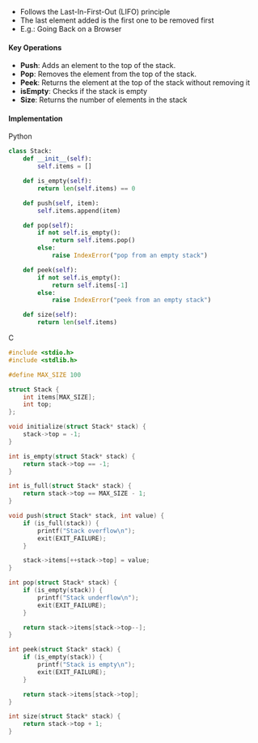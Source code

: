 - Follows the Last-In-First-Out (LIFO) principle
- The last element added is the first one to be removed first
- E.g.: Going Back on a Browser

#### Key Operations
- **Push**: Adds an element to the top of the stack.
- **Pop**: Removes the element from the top of the stack.
- **Peek**: Returns the element at the top of the stack without removing it
- **isEmpty**: Checks if the stack is empty
- **Size**: Returns the number of elements in the stack

#### Implementation
Python
```python
class Stack:
    def __init__(self):
        self.items = []

    def is_empty(self):
        return len(self.items) == 0

    def push(self, item):
        self.items.append(item)

    def pop(self):
        if not self.is_empty():
            return self.items.pop()
        else:
            raise IndexError("pop from an empty stack")

    def peek(self):
        if not self.is_empty():
            return self.items[-1]
        else:
            raise IndexError("peek from an empty stack")

    def size(self):
        return len(self.items)
```
C
```C
#include <stdio.h>
#include <stdlib.h>

#define MAX_SIZE 100

struct Stack {
    int items[MAX_SIZE];
    int top;
};

void initialize(struct Stack* stack) {
    stack->top = -1;
}

int is_empty(struct Stack* stack) {
    return stack->top == -1;
}

int is_full(struct Stack* stack) {
    return stack->top == MAX_SIZE - 1;
}

void push(struct Stack* stack, int value) {
    if (is_full(stack)) {
        printf("Stack overflow\n");
        exit(EXIT_FAILURE);
    }

    stack->items[++stack->top] = value;
}

int pop(struct Stack* stack) {
    if (is_empty(stack)) {
        printf("Stack underflow\n");
        exit(EXIT_FAILURE);
    }

    return stack->items[stack->top--];
}

int peek(struct Stack* stack) {
    if (is_empty(stack)) {
        printf("Stack is empty\n");
        exit(EXIT_FAILURE);
    }

    return stack->items[stack->top];
}

int size(struct Stack* stack) {
    return stack->top + 1;
}
```